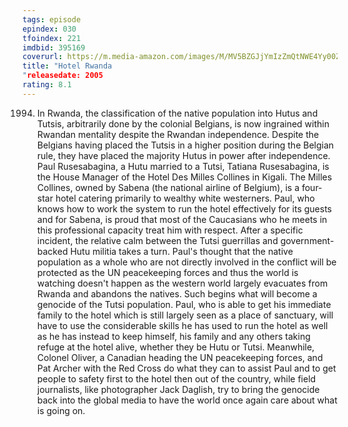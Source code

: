 ```yaml
---
tags: episode
epindex: 030
tfoindex: 221
imdbid: 395169
coverurl: https://m.media-amazon.com/images/M/MV5BZGJjYmIzZmQtNWE4Yy00ZGVmLWJkZGEtMzUzNmQ4ZWFlMjRhXkEyXkFqcGdeQXVyMTMxODk2OTU@._V1_SY300_CR0,0,202,300_.jpg
title: "Hotel Rwanda
"releasedate: 2005
rating: 8.1
---
```


1994. In Rwanda, the classification of the native population into Hutus and Tutsis, arbitrarily done by the colonial Belgians, is now ingrained within Rwandan mentality despite the Rwandan independence. Despite the Belgians having placed the Tutsis in a higher position during the Belgian rule, they have placed the majority Hutus in power after independence. Paul Rusesabagina, a Hutu married to a Tutsi, Tatiana Rusesabagina, is the House Manager of the Hotel Des Milles Collines in Kigali. The Milles Collines, owned by Sabena (the national airline of Belgium), is a four-star hotel catering primarily to wealthy white westerners. Paul, who knows how to work the system to run the hotel effectively for its guests and for Sabena, is proud that most of the Caucasians who he meets in this professional capacity treat him with respect. After a specific incident, the relative calm between the Tutsi guerrillas and government-backed Hutu militia takes a turn. Paul's thought that the native population as a whole who are not directly involved in the conflict will be protected as the UN peacekeeping forces and thus the world is watching doesn't happen as the western world largely evacuates from Rwanda and abandons the natives. Such begins what will become a genocide of the Tutsi population. Paul, who is able to get his immediate family to the hotel which is still largely seen as a place of sanctuary, will have to use the considerable skills he has used to run the hotel as well as he has instead to keep himself, his family and any others taking refuge at the hotel alive, whether they be Hutu or Tutsi. Meanwhile, Colonel Oliver, a Canadian heading the UN peacekeeping forces, and Pat Archer with the Red Cross do what they can to assist Paul and to get people to safety first to the hotel then out of the country, while field journalists, like photographer Jack Daglish, try to bring the genocide back into the global media to have the world once again care about what is going on.